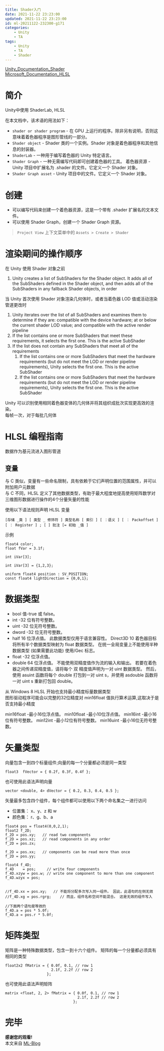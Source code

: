 ```yaml
---
title: Shader入门
date: 2021-11-22 23:23:00
updated: 2021-11-22 23:23:00
id: ml-20211122-232300-g171
categories:
	- Unity
	- TA
tags: 
	- Unity
	- TA
	- Shader
---
```


[Unity_Documentation_Shader][Unity_Documentation_Shader_Link]  
[Microsoft_Documentation_HLSL][Microsoft_Documentation_HLSL_Link]

<!--more-->

# 简介

Unity中使用 ShaderLab, HLSL

在本文档中，该术语的用法如下：

* `shader or shader program` - 在 GPU 上运行的程序。除非另有说明，否则这意味着着色器程序是图形管线的一部分。
* `Shader object` - Shader 类的一个实例。Shader 对象是着色器程序和其他信息的封装器。
* `ShaderLab` - 一种用于编写着色器的 Unity 特定语言。
* `Shader Graph` - 一种无需编写代码即可创建着色器的工具。
着色器资源 - Unity 项目中扩展名为 .shader 的文件。它定义一个 Shader 对象。
* `Shader Graph asset` - Unity 项目中的文件。它定义一个 Shader 对象。

# 创建

* 可以编写代码来创建一个着色器资源，这是一个带有 .shader 扩展名的文本文件。
* 可以使用 Shader Graph，创建一个 Shader Graph 资源。

> `Project View` 上下文菜单中的 `Assets > Create > Shader`

# 渲染期间的操作顺序

在 Unity 使用 Shader 对象之前

1. Unity creates a list of SubShaders for the Shader object. It adds all of the SubShaders defined in the Shader object, and then adds all of the SubShaders in any fallback Shader objects, in order

当 Unity 首次使用 Shader 对象渲染几何体时，或者当着色器 LOD 值或活动渲染管道更改时

1. Unity iterates over the list of all SubShaders and examines them to determine if they are: compatible with the device hardware; at or below the current shader LOD
 value; and compatible with the active render pipeline
2. If the list contains one or more SubShaders that meet these requirements, it selects the first one. This is the active SubShader
3. If the list does not contain any SubShaders that meet all of the requirements
   1. If the list contains one or more SubShaders that meet the hardware requirements (but do not meet the LOD or render pipeline requirements), Unity selects the first one. This is the active SubShader
   2. If the list contains one or more SubShaders that meet the hardware requirements (but do not meet the LOD or render pipeline requirements), Unity selects the first one. This is the active SubShader

Unity 可以识别使用相同着色器变体的几何体并将其组织成批次实现更高效的渲染。  
每帧一次，对于每批几何体


# HLSL 编程指南

数据作为基元流进入图形管道

## 变量

与 C 类似，变量有一些命名限制，具有依赖于它们声明位置的范围属性，并可以附加用户元数据  
与 C 不同，HLSL 定义了其他数据类型，有助于最大程度地提高使用矩阵数学对三维图形数据进行操作的4个分量矢量的性能

使用以下语法规则声明 HLSL 变量

```
[存储 _类 ] [ 类型 _ 修饰符 ] 类型名称 [ 索引 ] [ ：语义 ] [ ： Packoffset ] [ ： Register ] ; [ ] 批注 [= 初始 _值 ]
```

示例
```HLSL
float4 color;
float fVar = 3.1f;

int iVar[3];

int iVar[3] = {1,2,3};

uniform float4 position : SV_POSITION; 
const float4 lightDirection = {0,0,1};
```

# 数据类型

* bool 值-true 或 false。
* int -32 位有符号整数。
* uint -32 位无符号整数。
* dword -32 位无符号整数。
* half  16 位浮点值。 此数据类型仅用于语言兼容性。 Direct3D 10 着色器目标将所有半个数据类型映射为 float 数据类型。 在统一全局变量上不能使用半种数据类型 (如果需要此功能) 使用/Gec 标志。
* float -32 位浮点值。
* double  64 位浮点值。 不能使用双精度值作为流的输入和输出。 若要在着色器之间传递双精度值，请将每个 双 精度值声明为一对 uint 数据类型。 然后，使用 asuint 函数将每个 double 打包到一对 uint s，并使用 asdouble 函数将一对 uint s 重新打包回 double。

从 Windows 8 HLSL 开始也支持最小精度标量数据类型  
图形驱动程序可能会以完整的32位精度对 min16float 值执行算术运算,这取决于是否支持最小精度

min16float -最小16位浮点值。
min10float -最小10位浮点值。
min16int -最小16位有符号整数。
min12int -最小12位有符号整数。
min16uint -最小16位无符号整数。

# 矢量类型

向量包含一到四个标量组件;向量的每一个分量都必须是同一类型

```
float3  fVector = { 0.2f, 0.3f, 0.4f };
```

也可使用此语法声明向量
```
vector <double, 4> dVector = { 0.2, 0.3, 0.4, 0.5 };
```

矢量最多包含四个组件，每个组件都可以使用以下两个命名集之一进行访问

* 位置集： x、y、z 和 w
* 颜色集： r、g、b、a

```
float4 pos = float4(0,0,2,1);
float2 f_2D;
f_2D = pos.xy;   // read two components 
f_2D = pos.xz;   // read components in any order       
f_2D = pos.zx;

f_2D = pos.xx;   // components can be read more than once
f_2D = pos.yy;

float4 f_4D;
f_4D    = pos;     // write four components   
f_4D.xzyw = pos.w; // write one component to more than one component
f_4D.wzyx = pos;


//f_4D.xx = pos.xy;   // 不能将分配多次写入同一组件。 因此，此语句的左侧无效
//f_4D.xg = pos.rgrg;    // 而且，组件名称空间不能混合。 这是无效的组件写入

//下面两个语句是等效的
f_4D.a = pos * 5.0f;
f_4D.a = pos.r * 5.0f;
```

# 矩阵类型

矩阵是一种特殊数据类型，包含一到十六个组件。 矩阵的每一个分量都必须具有相同的类型

```
float2x2 fMatrix = { 0.0f, 0.1, // row 1
                     2.1f, 2.2f // row 2
                   };   
```

也可使用此语法声明矩阵

```
matrix <float, 2, 2> fMatrix = { 0.0f, 0.1, // row 1
                                 2.1f, 2.2f // row 2
                               };
```

# 完毕

**感谢您的观看!**  
本文来自 [ML-Blog][ML-Blog_Link]

<!-- 图片 -->

<!-- 链接 -->

[Unity_Documentation_Shader_Link]:https://docs.unity.cn/cn/current/Manual/shader-introduction.html "UnityShader文档"

[Microsoft_Documentation_HLSL_Link]:https://docs.microsoft.com/zh-cn/windows/win32/direct3dhlsl/dx-graphics-hlsl "高级着色器语言 (HLSL)"

<!-- 水印 -->
[ML-Blog_Link]:https://userminghaoli.github.io/ "我的博客"
